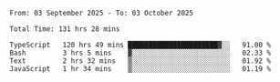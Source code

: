 <!--START_SECTION:waka-->

```abap
From: 03 September 2025 - To: 03 October 2025

Total Time: 131 hrs 28 mins

TypeScript   120 hrs 49 mins ██████████████████████▓░░   91.00 %
Bash         3 hrs 5 mins    ▓░░░░░░░░░░░░░░░░░░░░░░░░   02.33 %
Text         2 hrs 32 mins   ▒░░░░░░░░░░░░░░░░░░░░░░░░   01.92 %
JavaScript   1 hr 34 mins    ▒░░░░░░░░░░░░░░░░░░░░░░░░   01.19 %
```

<!--END_SECTION:waka-->
